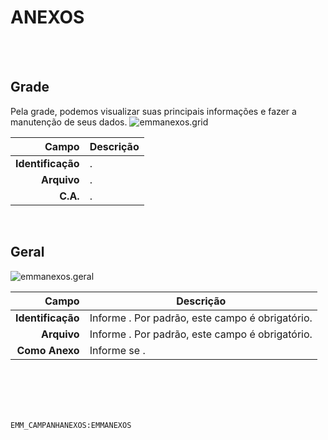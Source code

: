 # ANEXOS
<br>
<br>

## Grade
Pela grade, podemos visualizar suas principais informações e fazer a manutenção de seus dados.
![emmanexos.grid](https://raw.githubusercontent.com/netforcews/docs-siscom/master/geral/imagens/emmanexos.grid.png)

Campo | Descrição
--:|---
**Identificação** | .
**Arquivo** | .
**C.A.** | .
<br>

## Geral
![emmanexos.geral](https://raw.githubusercontent.com/netforcews/docs-siscom/master/geral/imagens/emmanexos.geral.png)

Campo | Descrição
--:|---
**Identificação** | Informe . Por padrão, este campo é obrigatório.
**Arquivo** | Informe . Por padrão, este campo é obrigatório.
**Como Anexo** | Informe se .
<br>
<br>
<br>
<br>

```EMM_CAMPANHANEXOS:EMMANEXOS```
